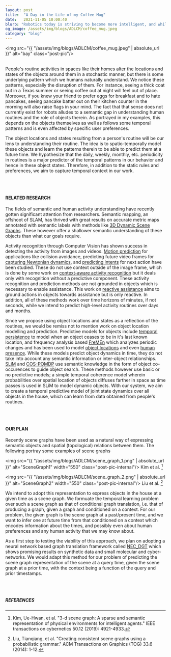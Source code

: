 ```yaml
---
layout: post
title:  "A Day in the Life of my Coffee Mug"
date:   2021-11-05 10:00:40
blurb: "Robotics today is striving to become more intelligent, and while the definition of intelligence in robots isn't agreed upon, we all agree that we're not there yet. Between the symbols that machines can manipulate and the fuzziness of the real world lies a 'semantic gap'. 'Semantic' here does not bear a unified definition, but we aim to target some form of it as we learn to ground people's daily routines. The simple reasoning here is that if we want a robot to assist the human through their daily life, it must first understand their daily life."
og_image: /assets/img/blogs/ADLCM/coffee_mug.jpeg
category: "blog"
---
```


<img src="{{ "/assets/img/blogs/ADLCM/coffee_mug.jpeg" | absolute_url }}" alt="bay" class="post-pic"/>
<br />
<br />

<!-- I recently started this research effort towards Predictive Spatio-Temporal Semantic Mapping of household objects. Once the five words have had the time to sink in, allow me to explain why we would want to do such a thing and how we can go about thinking through the problem! -->

People's routine activities in spaces like their homes alter the locations and states of the objects around them in a stochastic manner, but there is some underlying pattern which we humans naturally understand. We notice these patterns, especially the disruption of them. For instance, seeing a thick coat out in a Texas summer or seeing coffee out at night will feel out of place. Moreover, if you knew your friend to prefer eggs for breakfast and to hate pancakes, seeing pancake batter out on their kitchen counter in the morning will also raise flags in your mind. The fact that that sense does not currently exist for robots alludes to a semantic gap in understanding human routines and the role of objects therein. As portrayed in my examples, this depends on the objects themselves as well as follows some temporal patterns and is even affected by specific user preferences.

The object locations and states resulting from a person's routine will be our lens to understanding their routine. The idea is to spatio-temporally model these objects and learn the patterns therein to be able to predict them at a future time. We hypothesize that the daily, weekly, monthly, etc. periodicity in routines is a major predictor of the temporal patterns in our behavior and hence in these object states. Therefore, in addition to the static rules and preferences, we aim to capture temporal context in our work.

<br />
<br />

#### RELATED RESEARCH

The fields of semantic and human activity understanding have recently gotten significant attention from researchers. Semantic mapping, an offshoot of SLAM, has thrived with great results on accurate metric maps annotated with semantic labels with methods like [3D Dynamic Scene Graphs](https://arxiv.org/abs/2002.06289). These however offer a shallower semantic understanding of these objects than what our goals require. 

Activity recognition through Computer Vision has shown success in detecting the activity from images and videos. [Motion prediction](https://arxiv.org/abs/1811.00233) for applications like collision avoidance, predicting future video frames for [capturing Newtonian dynamics](https://openaccess.thecvf.com/content_cvpr_2016/html/Mottaghi_Newtonian_Scene_Understanding_CVPR_2016_paper.html), and [predicting intents](https://link.springer.com/article/10.1007/s11263-019-01234-9) for next action have been studied. These do not use context outside of the image frame, which is done by some work on [context-aware activity recognition](https://onlinelibrary.wiley.com/doi/abs/10.1111/exsy.12481) but it deals only with recognition without a predictive component. These activity recognition and prediction methods are not grounded in objects which is necessary to enable assistance. This work on [reactive assistance](https://ieeexplore.ieee.org/document/7102751) aims to ground actions in objects towards assistance but is only reactive. In addition, all of these methods work over time horizons of minutes, if not seconds, while we intend to predict high-level activity routines over days and months.

Since we propose using object locations and states as a reflection of the routines, we would be remiss not to mention work on object location modelling and prediction. Predictive models for objects include [temporal persistence](https://ieeexplore.ieee.org/document/7989365) to model when an object ceases to be in it's last known location, and frequency analysis based [FreMEn](https://ieeexplore.ieee.org/abstract/document/7878680) which analyzes periodic changes and has been used to model [object locations](https://ieeexplore.ieee.org/document/7139481) and even [human presence](https://ieeexplore.ieee.org/document/8793534). While these models predict object dynamics in time, they do not take into account any semantic information or inter-object relationships. [SLiM](https://www.researchgate.net/publication/342352465_Semantic_Linking_Maps_for_Active_Visual_Object_Search) and [COS-POMDP](https://arxiv.org/abs/2110.09991) use semantic knowledge in the form of object co-occurences to guide object search. These methods however use basic or no predictive models; a simple temporal coherence model wherein probabilities over spatial location of objects diffuses farther in space as time passes is used in SLiM to model dynamic objects. With our system, we aim to create a temporal predictive model of joint state dynamics over all objects in the house, which can learn from data obtained from people's routines.

<!-- Understanding object layouts and associated preferences, and attaining them have recently emerged as a research area under the umbrella of object rearrangement... Work on [learning user preferences for object layout](https://openreview.net/forum?id=Ei3MOY2rDHB) towards arranging them to fit the user...  -->

<br />
<br />

#### OUR PLAN

Recently scene graphs have been used as a natural way of expressing semantic objects and spatial (topological) relations between them. The following portray some examples of scene graphs

<img src="{{ "/assets/img/blogs/ADLCM/scene_graph_1.png" | absolute_url }}" alt="SceneGraph1" width="550" class="post-pic-internal"/>
Kim et al. [^1]

<img src="{{ "/assets/img/blogs/ADLCM/scene_graph_2.png" | absolute_url }}" alt="SceneGraph2" width="550" class="post-pic-internal"/>
Liu et al. [^2]

We intend to adopt this representation to express objects in the house at a given time as a scene graph. We formuate the temporal learning problem over such a scene graph as that of conditional graph translation, i.e. that of producing a graph, given a graph and conditioned on a context. For our problem, the given graph is the scene graph at a past/present time, and we want to infer one at future time from that conditioned on a context which encodes information about the times, and possibly even about human preferences and any human activity that we may know about.

As a first step to testing the viability of this approach, we plan on adopting a neural network based graph translation framework called [NEC_DGT](https://ieeexplore.ieee.org/document/8970898) which shows promising results on synthetic data and small molecular and cyber-networks. We would adapt this method for our problem of predicting the scene graph representation of the scene at a query time, given the scene graph at a prior time, with the context being a function of the query and prior timestamps.

<br />
<br />

##### REFERENCES

[^1]: Kim, Ue-Hwan, et al. "3-d scene graph: A sparse and semantic representation of physical environments for intelligent agents." IEEE transactions on cybernetics 50.12 (2019): 4921-4933.
[^2]: Liu, Tianqiang, et al. "Creating consistent scene graphs using a probabilistic grammar." ACM Transactions on Graphics (TOG) 33.6 (2014): 1-12.
